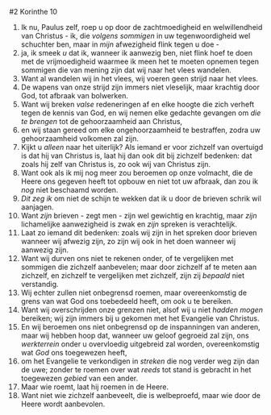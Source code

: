 #2 Korinthe 10
1. Ik nu, Paulus zelf, roep u op door de zachtmoedigheid en welwillendheid van Christus - ik, die *volgens sommigen* in uw tegenwoordigheid wel schuchter ben, maar in *mijn* afwezigheid flink tegen u doe -
2. ja, ik smeek *u* dat ik, wanneer ik aanwezig ben, niet flink hoef te doen met de vrijmoedigheid waarmee ik meen het te moeten opnemen tegen sommigen die van mening zijn dat wij naar het vlees wandelen.
3. Want al wandelen wij in het vlees, wij voeren geen strijd naar het vlees.
4. De wapens van onze strijd zijn immers niet vleselijk, maar krachtig door God, tot afbraak van bolwerken.
5. Want wij breken *valse* redeneringen af en elke hoogte die zich verheft tegen de kennis van God, en wij nemen elke gedachte gevangen om *die te brengen* tot de gehoorzaamheid aan Christus,
6. en wij staan gereed om elke ongehoorzaamheid te bestraffen, zodra uw gehoorzaamheid volkomen zal zijn.
7. Kijkt u *alleen* naar het uiterlijk? Als iemand er voor zichzelf van overtuigd is dat hij van Christus is, laat hij dan ook dit bij zichzelf bedenken: dat zoals hij zelf van Christus is, zo ook wij van Christus zijn.
8. Want ook als ik mij nog meer zou beroemen op onze volmacht, die de Heere ons gegeven heeft tot opbouw en niet tot uw afbraak, dan zou ik *nog* niet beschaamd worden.
9. *Dit zeg ik* om niet de schijn te wekken dat ik u door de brieven schrik wil aanjagen.
10. Want *zijn* brieven - zegt men - zijn wel gewichtig en krachtig, maar *zijn* lichamelijke aanwezigheid is zwak en *zijn* spreken is verachtelijk.
11. Laat zo iemand dit bedenken: zoals wij zijn in het spreken door brieven wanneer wij afwezig zijn, zo zijn wij ook in het doen wanneer wij aanwezig zijn.
12. Want wij durven ons niet te rekenen onder, of te vergelijken met sommigen die zichzelf aanbevelen; maar door zichzelf af te meten aan zichzelf, en zichzelf te vergelijken met zichzelf, zijn zij *bepaald* niet verstandig.
13. Wij echter zullen niet onbegrensd roemen, maar overeenkomstig de grens van wat God ons toebedeeld heeft, om ook u te bereiken.
14. Want wij overschrijden onze grenzen niet, alsof wij u niet *hadden mogen* bereiken; wij zijn immers bij u gekomen met het Evangelie van Christus.
15. En wij beroemen ons niet onbegrensd op de inspanningen van anderen, maar wij hebben hoop dat, wanneer uw geloof gegroeid zal zijn, ons *werkterrein* onder u overvloedig uitgebreid zal worden, overeenkomstig wat *God* ons toegewezen heeft,
16. om het Evangelie te verkondigen in *streken* die nog verder weg zijn dan de uwe; zonder te roemen over wat *reeds* tot stand is gebracht in het toegewezen *gebied* van een ander.
17. Maar wie roemt, laat hij roemen in de Heere.
18. Want niet wie zichzelf aanbeveelt, die is welbeproefd, maar wie door de Heere wordt aanbevolen.
